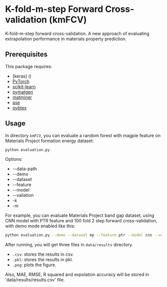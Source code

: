 # K-fold-m-step Forward Cross-validation (kmFCV)
K-fold-m-step forward cross-validation. A new approach of evaluating extrapolation performance in materials property prediction.

##  Prerequisites

This package requires:

- [keras] ()
- [PyTorch](http://pytorch.org)
- [scikit-learn](http://scikit-learn.org/stable/)
- [pymatgen](http://pymatgen.org)
- [matminer](http://pymatgen.org)
- [ase](http://pymatgen.org)
- [pybtex](http://pymatgen.org)

## Usage


In directory `kmFCV`, you can evaluate a random forest with magpie feature on Materials Project formation energy dataset:

```bash
python evaluation.py
```

Options:
- --data-path
- --demo
- --dataset
- --feature
- --model
- --valiation
- -k
- -m

For example, you can evaluate Materials Project band gap dataset, using CNN model with PTR feature and 100 fold 2 step forward cross-validation, with demo mode enabled like this: 

```bash
python evaluation.py --demo --dataset mp --feature ptr --model cnn --validation fcv -k 100 -m 2
```


After running, you will get three files in `data/results` directory.

- `.csv`: stores the results in csv.
- `.pkl`: stores the results in pkl.
- `.png`: plots the figure.

Also, MAE, RMSE, R squared and expolation accuracy will be stored in 'data/results/results.csv' file.